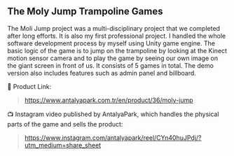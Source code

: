 ## The Moly Jump Trampoline Games

The Moli Jump project was a multi-disciplinary project that we completed after long efforts. It is also my first professional project. I handled the whole software development process by myself using Unity game engine. The basic logic of the game is to jump on the trampoline by looking at the Kinect motion sensor camera and to play the game by seeing our own image on the giant screen in front of us. It consists of 5 games in total. The demo version also includes features such as admin panel and billboard.

📃 Product Link:
> https://www.antalyapark.com.tr/en/product/36/moly-jump

📺 Instagram video published by AntalyaPark, which handles the physical parts of the game and sells the product:
> https://www.instagram.com/antalyapark/reel/CYn40huJPdj/?utm_medium=share_sheet
